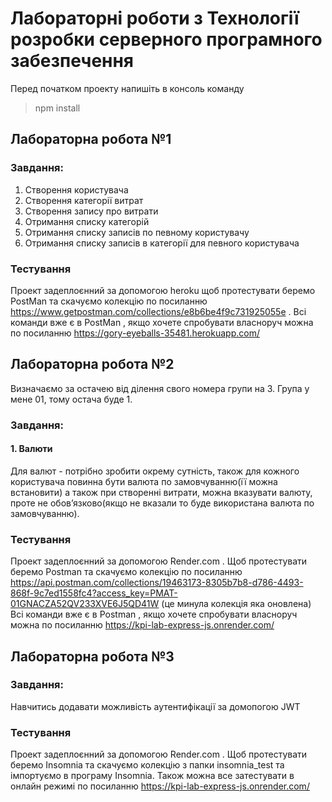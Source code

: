 # Лабораторні роботи з Технології розробки серверного програмного забезпечення #

Перед початком проекту напишіть в консоль команду
> npm install

## Лабораторна робота №1 ##

### Завдання: ###

1. Створення користувача
2. Створення категорії витрат
3. Створення запису про витрати
4. Отримання списку категорій
5. Отримання списку записів по певному користувачу
6. Отримання списку записів в категорії для певного користувача

### Тестування ###

Проект задеплоєнний за допомогою heroku щоб протестувати беремо PostMan та скачуємо колекцію по
посиланню https://www.getpostman.com/collections/e8b6be4f9c731925055e .
Всі команди вже є в PostMan , якщо хочете спробувати власноруч можна по
посиланню https://gory-eyeballs-35481.herokuapp.com/

## Лабораторна робота №2 ##

Визначаємо за остачею від ділення свого номера групи на 3. Група у мене 01, тому остача буде 1.

### Завдання: ###

#### 1. Валюти #### 

Для валют - потрібно зробити окрему сутність, також для кожного користувача повинна бути валюта по замовчуванню(її можна
встановити) а також при створенні витрати, можна вказувати валюту, проте не обов’язково(якщо не вказали то буде
використана валюта по замовчуванню).

### Тестування ###

Проект задеплоєнний за допомогою Render.com . Щоб протестувати беремо Postman та скачуємо колекцію по
посиланню https://api.postman.com/collections/19463173-8305b7b8-d786-4493-868f-9c7ed1558fc4?access_key=PMAT-01GNACZA52QV233XVE6J5QD41W
(це минула колекція яка оновлена)
Всі команди вже є в Postman , якщо хочете спробувати власноруч можна по
посиланню https://kpi-lab-express-js.onrender.com/

## Лабораторна робота №3 ##

### Завдання: ###

Навчитись додавати можливість аутентифікації за домопогою JWT

### Тестування ###

Проект задеплоєнний за допомогою Render.com . Щоб протестувати беремо Insomnia та скачуємо колекцію з папки
insomnia_test та імпортуємо в програму Insomnia.
Також можна все затестувати в онлайн режимі по посиланню https://kpi-lab-express-js.onrender.com/
